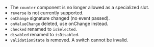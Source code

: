 - The `counter` component is no longer allowed as a specialized slot.
- `reverse` is not currently supported.
- `onChange` signature changed (no event passed).
- `onValueChange` deleted, use onChange instead.
- `checked` renamed to `isSelected`.
- `disabled` renamed to `isDisabled`.
- `validationState` is removed. A switch cannot be invalid.
